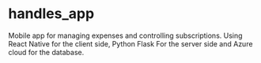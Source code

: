 # handles_app
Mobile app for managing expenses and controlling subscriptions. Using React Native for the client side, Python Flask For the server side and Azure cloud for the database.
